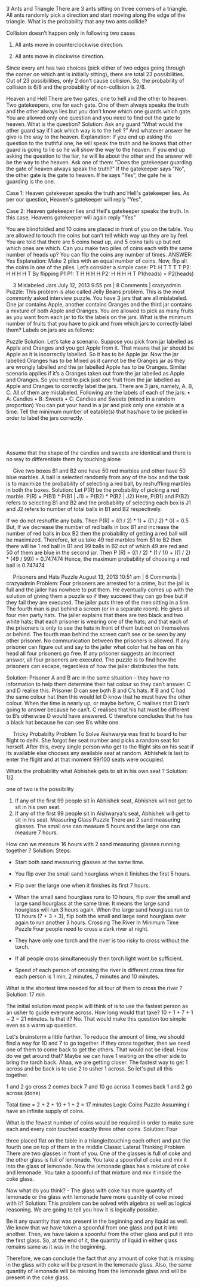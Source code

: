 3 Ants and Triangle
There are 3 ants sitting on three corners of a triangle. All ants randomly pick a direction and start moving along the edge of the triangle. What is the probability that any two ants collide?


Collision doesn’t happen only in following two cases
1) All ants move in counterclockwise direction.
 
2) All ants move in clockwise direction.
 
Since every ant has two choices (pick either of two edges going through the corner on which ant is initially sitting), there are total 23 possibilities.
Out of 23 possibilities, only 2 don’t cause collision. So, the probability of collision is 6/8 and the probability of non-collision is 2/8.


Heaven and Hell
There are two gates, one to hell and the other to heaven. Two gatekeepers, one for each gate. One of them always speaks the truth and the other always lies but you don’t know which one guards which gate. You are allowed only one question and you need to find out the gate to heaven.
What is the question? 
 Solution: Ask any guard “What would the other guard say if I ask which way is to the hell ?” And whatever answer he give is the way to the heaven. Explanation: If you end up asking the question to the truthful one, he will speak the truth and he knows that other guard is going to lie so he will show the way to the heaven. If you end up asking the question to the liar, he will lie about the other and the answer will be the way to the heaven. 
Ask one of them: "Does the gatekeeper guarding the gate of heaven always speak the truth?"
If the gatekeeper says "No", the other gate is the gate to heaven. If he says "Yes", the gate he is guarding is the one.

Case 1:
Heaven gatekeeper speaks the truth and Hell's gatekeeper lies.
As per our question, Heaven's gatekeeper will reply "Yes",

Case 2:
Heaven gatekeeper lies and Hell's gatekeeper speaks the truth.
In this case, Heavens gatekeeper will again reply "Yes"

You are blindfolded and 10 coins are placed in front of you on the table. You are allowed to touch the coins but can’t tell which way up they are by feel. You are told that there are 5 coins head up, and 5 coins tails up but not which ones are which. 
Can you make two piles of coins each with the same number of heads up? You can flip the coins any number of times. 
ANSWER: 
Yes 
Explanation: 
Make 2 piles with an equal number of coins. Now, flip all the coins in one of the piles. 
Let’s consider a simple case: 
P1: H T T T T 
P2: H H H H T 
By flipping P1 
P1: T H H H H 
P2: H H H H T 
P1(heads) = P2(heads) 


 
3 Mislabeled Jars
July 12, 2013 9:55 pm | 8 Comments | crazyadmin
Puzzle:
This problem is also called Jelly Beans problem. This is the most commonly asked interview puzzle.
You have 3 jars that are all mislabeled. One jar contains Apple, another contains Oranges and the third jar contains a mixture of both Apple and Oranges.
You are allowed to pick as many fruits as you want from each jar to fix the labels on the jars. What is the minimum number of fruits that you have to pick and from which jars to correctly label them?
Labels on jars are as follows:
 

Puzzle Solution:
Let’s take a scenario. Suppose you pick from jar labelled as Apple and Oranges and you got Apple from it. That means that jar should be Apple as it is incorrectly labelled. So it has to be Apple jar.
Now the jar labelled Oranges has to be Mixed as it cannot be the Oranges jar as they are wrongly labelled and the jar labelled Apple has to be Oranges.
Similar scenario applies if it’s a Oranges taken out from the jar labelled as Apple and Oranges. So you need to pick just one fruit from the jar labelled as Apple and Oranges to correctly label the jars.
There are 3 jars, namely, A, B, C. All of them are mislabeled. Following are the labels of each of the jars:
•	A: Candies
•	B: Sweets
•	C: Candies and Sweets (mixed in a random proportion)
You can put your hand in a jar and pick only one eatable at a time. Tell the minimum number of eatable(s) that has/have to be picked in order to label the jars correctly.

 

 

Assume that the shape of the candies and sweets are identical and there is no way to differentiate them by touching alone



 
 
 








	
 
Give two boxes B1 and B2 one have 50 red marbles and other have 50 blue marbles. A ball is selected randomly from any of the box and the task is to maximize the probability of selecting a red ball, by reshuffling marbles in both the boxes.
Solution:
Let P(R) be the probability of picking a red marble.
P(R) = P(B1) * P(B1 | J1) + P(B2) * P(B2 | J2)
Here, P(B1) and P(B2) refers to selecting B1 and B2 and the probability of selecting each box is   J1 and J2 refers to number of total balls in B1 and B2 respectively.

If we do not reshuffle any balls. Then
P(R) = ((1 / 2) * 1) + ((1 / 2) * 0) = 0.5
But, If we decrease the number of red balls in box B1 and increase the number of red balls in box B2 then the probability of getting a red ball will be maximized.
Therefore, let us take 49 red marbles from B1 to B2 then there will be 1 red ball in B1 and 99 balls in B2 out of which 49 are red and 50 of them are blue in the second jar.
Then
P (R) = ((1 / 2) * (1 / 1)) + ((1 / 2) * (49 / 99)) = 0.747474
Hence,
the maximum probability of choosing a red ball is 0.747474

 
Prisoners and Hats Puzzle
August 13, 2013 10:51 am | 6 Comments | crazyadmin
Problem:
Four prisoners are arrested for a crime, but the jail is full and the jailer has nowhere to put them. He eventually comes up with the solution of giving them a puzzle so if they succeed they can go free but if they fail they are executed.
The jailer puts three of the men sitting in a line. The fourth man is put behind a screen (or in a separate room). He gives all four men party hats. The jailer explains that there are two black and two white hats; that each prisoner is wearing one of the hats; and that each of the prisoners is only to see the hats in front of them but not on themselves or behind. The fourth man behind the screen can’t see or be seen by any other prisoner. No communication between the prisoners is allowed.
If any prisoner can figure out and say to the jailer what color hat he has on his head all four prisoners go free. If any prisoner suggests an incorrect answer, all four prisoners are executed. The puzzle is to find how the prisoners can escape, regardless of how the jailer distributes the hats.
 
Solution:
Prisoner A and B are in the same situation – they have no information to help them determine their hat colour so they can’t answer. C and D realise this.
Prisoner D can see both B and C’s hats. If B and C had the same colour hat then this would let D know that he must have the other colour.
When the time is nearly up, or maybe before, C realises that D isn’t going to answer because he can’t. C realises that his hat must be different to B’s otherwise D would have answered. C therefore concludes that he has a black hat because he can see B’s white one.

 
 Tricky Probabilty Problem To Solve
Aishwarya was first to board to her flight to delhi.
She forgot her seat number and picks a random seat for herself.
After this, every single person who get to the flight sits on his seat if its available else chooses any available seat at random.
Abhishek is last to enter the flight and at that moment 99/100 seats were occupied.

Whats the probability what Abhishek gets to sit in his own seat ?
Solution:
1/2

one of two is the possibility
1. If any of the first 99 people sit in Abhishek seat, Abhishek will not get to sit in his own seat.
2. If any of the first 99 people sit in Aishwarya's seat, Abhishek will get to sit in his seat.
Measuring Glass Puzzle
There are 2 sand measuring glasses.
The small one can measure 5 hours and the large one can measure 7 hours.

How can we measure 16 hours with 2 sand measuring glasses running together ?
Solution:
Steps:
* Start both sand measuring glasses at the same time.
* You flip over the small sand hourglass when it finishes the first 5 hours.
* Flip over the large one when it finishes its first 7 hours.
* When the small sand hourglass runs to 10 hours, flip over the small and large sand hourglass at the same time. It means the large sand hourglass will run 3 hours again. When the large sand hourglass run to 13 hours (7 + 3 + 3), flip both the small and large sand hourglass over again to run another 3 hours.
Crossing The River In Minimum Time Puzzle
Four people need to cross a dark river at night.

* They have only one torch and the river is too risky to cross without the torch.
* If all people cross simultaneously then torch light wont be sufficient.
* Speed of each person of crossing the river is different.cross time for each person is 1 min, 2 minutes, 7 minutes and 10 minutes.

What is the shortest time needed for all four of them to cross the river ?
Solution:
17 min

The initial solution most people will think of is to use the fastest person as an usher to guide everyone across. How long would that take? 10 + 1 + 7 + 1 + 2 = 21 minutes. Is that it? No. That would make this question too simple even as a warm up question.

Let's brainstorm a little further. To reduce the amount of time, we should find a way for 10 and 7 to go together. If they cross together, then we need one of them to come back to get the others. That would not be ideal. How do we get around that? Maybe we can have 1 waiting on the other side to bring the torch back. Ahaa, we are getting closer. The fastest way to get 1 across and be back is to use 2 to usher 1 across. So let's put all this together.

1 and 2 go cross
2 comes back
7 and 10 go across
1 comes back
1 and 2 go across (done)

Total time = 2 + 2 + 10 + 1 + 2 = 17 minutes
 Logic Coins Puzzle
Assuming i have an infinite supply of coins.

What is the fewest number of coins would be required in order to make sure each and every coin touched exactly three other coins.
Solution:
Four

three placed flat on the table in a triangle(touching each other) and put the fourth one on top of them in the middle
Classic Lateral Thinking Problem
There are two glasses in front of you. One of the glasses is full of coke and the other glass is full of lemonade. You take a spoonful of coke and mix it into the glass of lemonade. Now the lemonade glass has a mixture of coke and lemonade. You take a spoonful of that mixture and mix it inside the coke glass.

Now what do you think? - The glass with coke has more quantity of lemonade or the glass with lemonade have more quantity of coke mixed with it?
Solution:
This problem can be solved with algebra as well as logical reasoning. We are going to tell you how it is logically possible.

Be it any quantity that was present in the beginning and any liquid as well. We know that we have taken a spoonful from one glass and put it into another. Then, we have taken a spoonful from the other glass and put it into the first glass. So, at the end of it, the quantity of liquid in either glass remains same as it was in the beginning.

Therefore, we can conclude the fact that any amount of coke that is missing in the glass with coke will be present in the lemonade glass. Also, the same quantity of lemonade will be missing from the lemonade glass and will be present in the coke glass.


